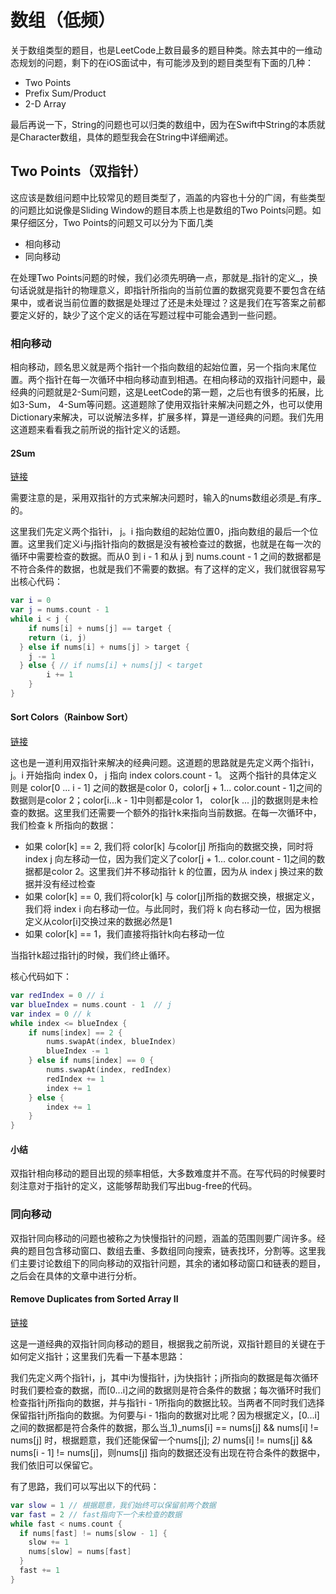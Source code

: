 # 数组（低频）

关于数组类型的题目，也是LeetCode上数目最多的题目种类。除去其中的一维动态规划的问题，剩下的在iOS面试中，有可能涉及到的题目类型有下面的几种：

* Two Points
* Prefix Sum/Product
* 2-D Array

最后再说一下，String的问题也可以归类的数组中，因为在Swift中String的本质就是Character数组，具体的题型我会在String中详细阐述。

## Two Points（双指针）

这应该是数组问题中比较常见的题目类型了，涵盖的内容也十分的广阔，有些类型的问题比如说像是Sliding Window的题目本质上也是数组的Two Points问题。如果仔细区分，Two Points的问题又可以分为下面几类

* 相向移动
* 同向移动

在处理Two Points问题的时候，我们必须先明确一点，那就是_指针的定义_，换句话说就是指针的物理意义，即指针所指向的当前位置的数据究竟要不要包含在结果中，或者说当前位置的数据是处理过了还是未处理过？这是我们在写答案之前都要定义好的，缺少了这个定义的话在写题过程中可能会遇到一些问题。

### 相向移动

相向移动，顾名思义就是两个指针一个指向数组的起始位置，另一个指向末尾位置。两个指针在每一次循环中相向移动直到相遇。在相向移动的双指针问题中，最经典的问题就是2-Sum问题，这是LeetCode的第一题，之后也有很多的拓展，比如3-Sum， 4-Sum等问题。这道题除了使用双指针来解决问题之外，也可以使用Dictionary来解决，可以说解法多样，扩展多样，算是一道经典的问题。我们先用这道题来看看我之前所说的指针定义的话题。

#### 2Sum

[链接](https://leetcode.com/problems/two-sum/)

需要注意的是，采用双指针的方式来解决问题时，输入的nums数组必须是_有序_的。

这里我们先定义两个指针i， j。i 指向数组的起始位置0，j指向数组的最后一个位置。这里我们定义i与j指针指向的数据是没有被检查过的数据，也就是在每一次的循环中需要检查的数据。而从0 到 i - 1 和从 j 到 nums.count - 1 之间的数据都是不符合条件的数据，也就是我们不需要的数据。有了这样的定义，我们就很容易写出核心代码：

``` swift
var i = 0
var j = nums.count - 1
while i < j {
	if nums[i] + nums[j] == target {
    return (i, j)
  } else if nums[i] + nums[j] > target {
    j -= 1
  } else { // if nums[i] + nums[j] < target
		i += 1
	}
}
```

#### Sort Colors（Rainbow Sort）

[链接](https://leetcode.com/problems/sort-colors/)

这也是一道利用双指针来解决的经典问题。这道题的思路就是先定义两个指针i，j。i 开始指向 index 0， j 指向 index colors.count - 1。 这两个指针的具体定义则是 color[0 ... i - 1] 之间的数据是color 0，color[j + 1... color.count - 1]之间的数据则是color 2；color[i...k - 1]中则都是color 1， color[k ... j]的数据则是未检查的数据。这里我们还需要一个额外的指针k来指向当前数据。在每一次循环中，我们检查 k 所指向的数据：

* 如果 color[k] == 2, 我们将 color[k] 与color[j] 所指向的数据交换，同时将 index j 向左移动一位，因为我们定义了color[j + 1... color.count - 1]之间的数据都是color 2。这里我们并不移动指针 k 的位置，因为从 index j 换过来的数据并没有经过检查
* 如果 color[k] == 0, 我们将color[k] 与 color[j]所指的数据交换，根据定义，我们将 index i 向右移动一位。与此同时，我们将 k 向右移动一位，因为根据定义从color[i]交换过来的数据必然是1
* 如果 color[k] == 1，我们直接将指针k向右移动一位

当指针k超过指针j的时候，我们终止循环。

核心代码如下：

```swift
var redIndex = 0 // i
var blueIndex = nums.count - 1  // j
var index = 0 // k
while index <= blueIndex {
    if nums[index] == 2 {
        nums.swapAt(index, blueIndex)
        blueIndex -= 1
    } else if nums[index] == 0 {
        nums.swapAt(index, redIndex)
        redIndex += 1
        index += 1
    } else {
        index += 1
    }
}
```

#### 小结

双指针相向移动的题目出现的频率相低，大多数难度并不高。在写代码的时候要时刻注意对于指针的定义，这能够帮助我们写出bug-free的代码。

### 同向移动

双指针同向移动的问题也被称之为快慢指针的问题，涵盖的范围则要广阔许多。经典的题目包含移动窗口、数组去重、多数组同向搜索，链表找环，分割等。这里我们主要讨论数组下的同向移动的双指针问题，其余的诸如移动窗口和链表的题目，之后会在具体的文章中进行分析。

#### Remove Duplicates from Sorted Array II

[链接](https://leetcode.com/problems/remove-duplicates-from-sorted-array-ii/)

这是一道经典的双指针同向移动的题目，根据我之前所说，双指针题目的关键在于如何定义指针；这里我们先看一下基本思路：

我们先定义两个指针i，j，其中i为慢指针，j为快指针；j所指向的数据是每次循环时我们要检查的数据，而[0...i]之间的数据则是符合条件的数据；每次循环时我们检查指针j所指向的数据，并与指针i - 1所指向的数据比较。当两者不同时我们选择保留指针j所指向的数据。为何要与i - 1指向的数据对比呢？因为根据定义，[0...i]之间的数据都是符合条件的数据，那么当_1)_nums[i] == nums[j] && nums[i] != nums[j] 时，根据题意，我们还能保留一个nums[j]; _2)_ nums[i] != nums[j] && nums[i - 1] != nums[j]，则nums[j] 指向的数据还没有出现在符合条件的数据中，我们依旧可以保留它。

有了思路，我们可以写出以下的代码：

``` swift
var slow = 1 // 根据题意，我们始终可以保留前两个数据
var fast = 2 // fast指向下一个未检查的数据
while fast < nums.count {
  if nums[fast] != nums[slow - 1] {
    slow += 1
    nums[slow] = nums[fast]
  }
  fast += 1
} 
```



